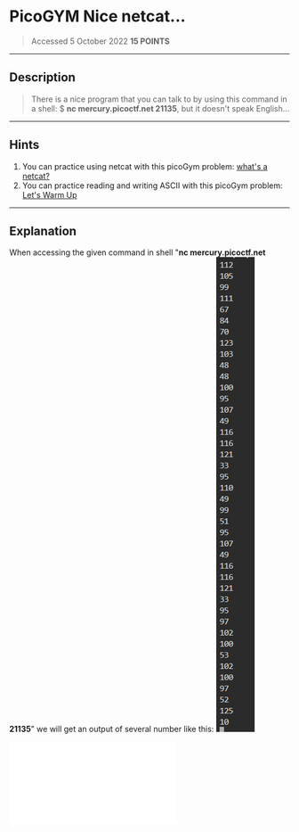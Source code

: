 # PicoGYM Nice netcat...
> Accessed 5 October 2022
**15 POINTS**
---

## Description
>There is a nice program that you can talk to by using this command in a shell: $ **nc mercury.picoctf.net 21135**, but it doesn't speak English...
---

## Hints
1.  You can practice using netcat with this picoGym problem: [what's a netcat?](https://play.picoctf.org/practice/challenge/34)
2.  You can practice reading and writing ASCII with this picoGym problem: [Let's Warm Up](https://play.picoctf.org/practice/challenge/22)
---

## Explanation

When accessing the given command in shell "**nc mercury.picoctf.net 21135**" we will get an output of several number like this:
![Output Command](/PicoCTF/PicoGym/nicenetcat/Capture.PNG)

![Program](/PicoCTF/PicoGym/nicenetcat/nicenetcat.py)
